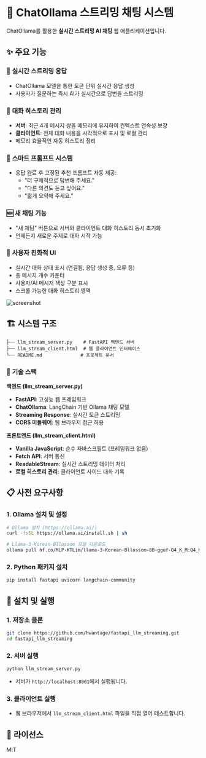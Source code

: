 
# 🤖 ChatOllama 스트리밍 채팅 시스템

ChatOllama를 활용한 **실시간 스트리밍 AI 채팅** 웹 애플리케이션입니다. 

## ✨ 주요 기능

### 🔄 **실시간 스트리밍 응답**
- ChatOllama 모델을 통한 토큰 단위 실시간 응답 생성
- 사용자가 질문하는 즉시 AI가 실시간으로 답변을 스트리밍

### 💬 **대화 히스토리 관리**
- **서버**: 최근 4개 메시지 쌍을 메모리에 유지하여 컨텍스트 연속성 보장
- **클라이언트**: 전체 대화 내용을 시각적으로 표시 및 로컬 관리
- 메모리 효율적인 자동 히스토리 정리

### 🎯 **스마트 프롬프트 시스템**
- 응답 완료 후 고정된 추천 프롬프트 자동 제공:
  - "더 구체적으로 답변해 주세요."
  - "다른 의견도 듣고 싶어요."
  - "짧게 요약해 주세요."

### 🆕 **새 채팅 기능**
- "새 채팅" 버튼으로 서버와 클라이언트 대화 히스토리 동시 초기화
- 언제든지 새로운 주제로 대화 시작 가능

### 🎨 **사용자 친화적 UI**
- 실시간 대화 상태 표시 (연결됨, 응답 생성 중, 오류 등)
- 총 메시지 개수 카운터
- 사용자/AI 메시지 색상 구분 표시
- 스크롤 가능한 대화 히스토리 영역

![screenshot](https://github.com/user-attachments/assets/b5db91e6-c6f3-4aed-aeae-37cf4a5a31e9)

## 🏗️ 시스템 구조

```
├── llm_stream_server.py    # FastAPI 백엔드 서버
├── llm_stream_client.html  # 웹 클라이언트 인터페이스
└── README.md              # 프로젝트 문서
```

### 🔧 **기술 스택**

**백엔드 (llm_stream_server.py)**
- **FastAPI**: 고성능 웹 프레임워크
- **ChatOllama**: LangChain 기반 Ollama 채팅 모델
- **Streaming Response**: 실시간 토큰 스트리밍
- **CORS 미들웨어**: 웹 브라우저 접근 허용

**프론트엔드 (llm_stream_client.html)**
- **Vanilla JavaScript**: 순수 자바스크립트 (프레임워크 없음)
- **Fetch API**: 서버 통신
- **ReadableStream**: 실시간 스트리밍 데이터 처리
- **로컬 히스토리 관리**: 클라이언트 사이드 대화 기록

## 📋 사전 요구사항

### 1. **Ollama 설치 및 설정**
```bash
# Ollama 설치 (https://ollama.ai/)
curl -fsSL https://ollama.ai/install.sh | sh

# Llama-3-Korean-Bllossom 모델 다운로드
ollama pull hf.co/MLP-KTLim/llama-3-Korean-Bllossom-8B-gguf-Q4_K_M:Q4_K_M
```

### 2. **Python 패키지 설치**
```bash
pip install fastapi uvicorn langchain-community
```

## 🚀 설치 및 실행

### 1. **저장소 클론**
```bash
git clone https://github.com/hwantage/fastapi_llm_streaming.git
cd fastapi_llm_streaming
```

### 2. **서버 실행**
```bash
python llm_stream_server.py
```
- 서버가 `http://localhost:8001`에서 실행됩니다.

### 3. **클라이언트 실행**
- 웹 브라우저에서 `llm_stream_client.html` 파일을 직접 열어 테스트합니다.


## 📄 라이선스

MIT
